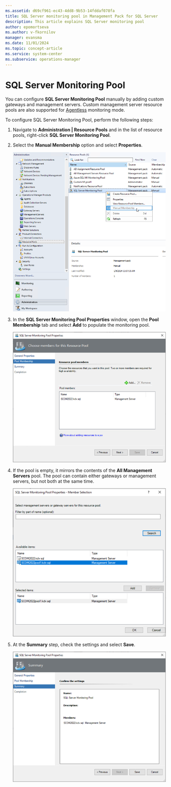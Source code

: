 ```yaml
---
ms.assetid: d69cf961-ec43-4dd8-9b53-14fddaf078fa
title: SQL Server monitoring pool in Management Pack for SQL Server
description: This article explains SQL Server monitoring pool
author: epomortseva
ms.author: v-fkornilov
manager: evansma
ms.date: 11/01/2024
ms.topic: concept-article
ms.service: system-center
ms.subservice: operations-manager
---
```


# SQL Server Monitoring Pool

You can configure **SQL Server Monitoring Pool** manually by adding custom gateways and management servers. Custom management server resource pools are also supported for [Agentless](sql-server-management-pack-monitoring-modes.md#configuring-agentless-monitoring-mode) monitoring mode.

To configure SQL Server Monitoring Pool, perform the following steps:

1. Navigate to **Administration | Resource Pools** and in the list of resource pools, right-click **SQL Server Monitoring Pool**.

2. Select the **Manual Membership** option and select **Properties**.

    ![Screenshot showing the Manual membership properties.](./media/sql-server-management-pack/resource-pool-manual-membership.png)

3. In the **SQL Server Monitoring Pool Properties** window, open the **Pool Membership** tab and select **Add** to populate the monitoring pool.

    ![Screenshot showing Adding pool membership.](./media/sql-server-management-pack/adding-pool-membership-manual.png)

4. If the pool is empty, it mirrors the contents of the **All Management Servers** pool. The pool can contain either gateways or management servers, but not both at the same time.

    ![Screenshot showing Configure pool membership.](./media/sql-server-management-pack/resource-pool-selecting-servers.png)

5. At the **Summary** step, check the settings and select **Save**.

    ![Screenshot showing the Review summary information.](./media/sql-server-management-pack/summary-resource-pool.png)
